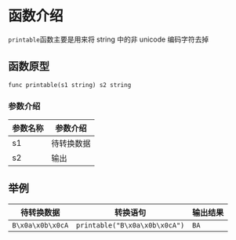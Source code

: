 # 函数介绍

`printable`函数主要是用来将 string 中的非 unicode 编码字符去掉

## 函数原型

`func printable(s1 string) s2 string`

### 参数介绍

| 参数名称 | 参数介绍  |
|------|-------|
| s1   | 待转换数据 |
| s2   | 输出    |

## 举例


| 待转换数据            | 转换语句                          | 输出结果 |
|------------------|-------------------------------|------|
| `B\x0a\x0b\x0cA` | `printable("B\x0a\x0b\x0cA")` | `BA` |

